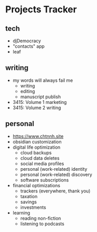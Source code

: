 # Projects Tracker
## tech
- djDemocracy
- "contacts" app
- leaf

## writing
- my words will always fail me
	- writing
	- editing
	- manuscript publish
- 3415: Volume 1 marketing
- 3415: Volume 2 writing

## personal
- https://www.chtnnh.site
- obsidian customization
- digital life optimization
	- cloud backups
	- cloud data deletes
	- social media profiles
	- personal (work-related) identity
	- personal (work-related) discovery
	- software subscriptions
- financial optimizations
	- trackers (everywhere, thank you)
	- taxation
	- savings
	- investments
- learning
	- reading non-fiction
	- listening to podcasts
